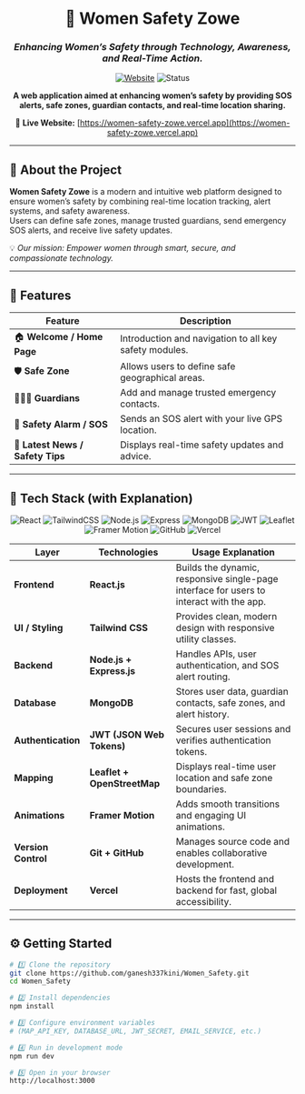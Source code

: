 <!-- PROJECT HEADER -->
<div align="center">

# 💖 Women Safety Zowe  

### _Enhancing Women’s Safety through Technology, Awareness, and Real-Time Action._

[![Website](https://img.shields.io/website?url=https%3A%2F%2Fwomen-safety-zowe.vercel.app&style=flat-square&color=brightgreen)](https://women-safety-zowe.vercel.app)
![Status](https://img.shields.io/badge/Status-Active-success?style=flat-square)

<p align="center">
  <b>A web application aimed at enhancing women’s safety by providing SOS alerts, safe zones, guardian contacts, and real-time location sharing.</b>
</p>

🔗 **Live Website:** [https://women-safety-zowe.vercel.app](https://women-safety-zowe.vercel.app)

</div>

---

## 🌸 About the Project

**Women Safety Zowe** is a modern and intuitive web platform designed to ensure women’s safety by combining real-time location tracking, alert systems, and safety awareness.  
Users can define safe zones, manage trusted guardians, send emergency SOS alerts, and receive live safety updates.

💡 _Our mission: Empower women through smart, secure, and compassionate technology._

---

## 🌟 Features

| Feature | Description |
|----------|--------------|
| 🏠 **Welcome / Home Page** | Introduction and navigation to all key safety modules. |
| 🛡️ **Safe Zone** | Allows users to define safe geographical areas. |
| 👨‍👩‍👧 **Guardians** | Add and manage trusted emergency contacts. |
| 🚨 **Safety Alarm / SOS** | Sends an SOS alert with your live GPS location. |
| 📰 **Latest News / Safety Tips** | Displays real-time safety updates and advice. |

---

## 🧠 Tech Stack (with Explanation)

<div align="center">

![React](https://img.shields.io/badge/Frontend-React-61DAFB?logo=react&style=for-the-badge)
![TailwindCSS](https://img.shields.io/badge/UI-TailwindCSS-38B2AC?logo=tailwindcss&style=for-the-badge)
![Node.js](https://img.shields.io/badge/Backend-Node.js-68A063?logo=node.js&style=for-the-badge)
![Express](https://img.shields.io/badge/API-Express-000000?logo=express&style=for-the-badge)
![MongoDB](https://img.shields.io/badge/Database-MongoDB-4EA94B?logo=mongodb&style=for-the-badge)
![JWT](https://img.shields.io/badge/Auth-JWT-orange?logo=jsonwebtokens&style=for-the-badge)
![Leaflet](https://img.shields.io/badge/Map-Leaflet-199900?logo=leaflet&style=for-the-badge)
![Framer Motion](https://img.shields.io/badge/Animation-Framer--Motion-0055FF?logo=framer&style=for-the-badge)
![GitHub](https://img.shields.io/badge/Version--Control-GitHub-181717?logo=github&style=for-the-badge)
![Vercel](https://img.shields.io/badge/Deployment-Vercel-000000?logo=vercel&style=for-the-badge)

</div>

| Layer | Technologies | Usage Explanation |
|-------|---------------|-------------------|
| **Frontend** | **React.js** | Builds the dynamic, responsive single-page interface for users to interact with the app. |
| **UI / Styling** | **Tailwind CSS** | Provides clean, modern design with responsive utility classes. |
| **Backend** | **Node.js + Express.js** | Handles APIs, user authentication, and SOS alert routing. |
| **Database** | **MongoDB** | Stores user data, guardian contacts, safe zones, and alert history. |
| **Authentication** | **JWT (JSON Web Tokens)** | Secures user sessions and verifies authentication tokens. |
| **Mapping** | **Leaflet + OpenStreetMap** | Displays real-time user location and safe zone boundaries. |
| **Animations** | **Framer Motion** | Adds smooth transitions and engaging UI animations. |
| **Version Control** | **Git + GitHub** | Manages source code and enables collaborative development. |
| **Deployment** | **Vercel** | Hosts the frontend and backend for fast, global accessibility. |

---

## ⚙️ Getting Started

```bash
# 1️⃣ Clone the repository
git clone https://github.com/ganesh337kini/Women_Safety.git
cd Women_Safety

# 2️⃣ Install dependencies
npm install

# 3️⃣ Configure environment variables
# (MAP_API_KEY, DATABASE_URL, JWT_SECRET, EMAIL_SERVICE, etc.)

# 4️⃣ Run in development mode
npm run dev

# 5️⃣ Open in your browser
http://localhost:3000
